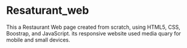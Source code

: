 # Resaturant_web

This a Restaurant Web page created from scratch, using HTML5, CSS, Boostrap, and JavaScript.
its responsive website used media quary for mobile and small devices.

